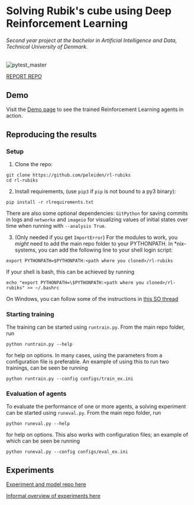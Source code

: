 # Solving Rubik's cube using Deep Reinforcement Learning

###### Second year project at the bachelor in Artificial Intelligence and Data, Technical University of Denmark.
![pytest_master](https://github.com/peleiden/rl-rubiks/workflows/pytest_master/badge.svg?branch=master)

[REPORT REPO](https://gitlab.gbar.dtu.dk/s183911/professorpatruljen)

## Demo
Visit the [Demo page](https://peleiden.github.io/rl-rubiks/) to see the trained Reinforcement Learning agents in action.

## Reproducing the results 

### Setup
1) Clone the repo:
```
git clone https://github.com/peleiden/rl-rubiks
cd rl-rubiks
```

2) Install requirements, (use `pip3` if `pip` is not bound to a py3 binary):
```
pip install -r rlrequirements.txt
```
There are also some optional dependencies: `GitPython` for saving commits in logs and `networkx` and `imageio` for visualizing values of initial states over time when running with `--analysis True`.


3) (Only needed if you get `ImportError`) For the modules to work, you *might* need to add the main repo folder to your PYTHONPATH. 
In \*nix-systems, you can add the following line to your shell login script:
```
export PYTHONPATH=$PYTHONPATH:<path where you cloned>/rl-rubiks
```
If your shell is bash, this can be achieved by running
```
echo "export PYTHONPATH=\$PYTHONPATH:<path where you cloned>/rl-rubiks" >> ~/.bashrc
```
On Windows, you can follow some of the instructions in [this SO thread](https://stackoverflow.com/questions/3701646/how-to-add-to-the-pythonpath-in-windows-so-it-finds-my-modules-packages) 

### Starting training
The training can be started using `runtrain.py`. From the main repo folder, run
```
python runtrain.py --help
```
for help on options. In many cases, using the parameters from a configuration file is preferable. An example of using this to run two trainings, can be seen be running
```
python runtrain.py --config configs/train_ex.ini
```
### Evaluation of agents

To evaluate the performance of one or more agents, a solving experiment can be started using `runeval.py`. From the main repo folder, run
```
python runeval.py --help
```
for help on options. This also works with configuration files; an example of which can be seen be running
```
python runeval.py --config configs/eval_ex.ini
```

## Experiments
[Experiment and model repo here](https://github.com/asgerius/rubiks-models)

[Informal overview of experiments here](https://docs.google.com/document/d/11RW35kaqo7_1dTyI9hc72tIbGdYEPxpnW15EcO1B0Y0/edit?usp=sharing)
